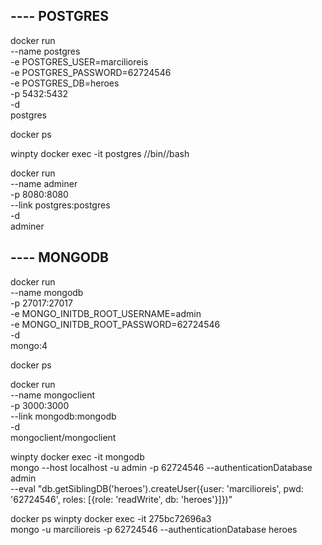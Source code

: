 ## ---- POSTGRES

docker run \
 --name postgres \
 -e POSTGRES_USER=marcilioreis \
 -e POSTGRES_PASSWORD=62724546 \
 -e POSTGRES_DB=heroes \
 -p 5432:5432 \
 -d \
 postgres

docker ps

winpty docker exec -it postgres //bin//bash

docker run \
 --name adminer \
 -p 8080:8080 \
 --link postgres:postgres \
 -d \
 adminer

## ---- MONGODB

docker run \
 --name mongodb \
 -p 27017:27017 \
 -e MONGO_INITDB_ROOT_USERNAME=admin \
 -e MONGO_INITDB_ROOT_PASSWORD=62724546 \
 -d \
 mongo:4

docker ps

docker run \
 --name mongoclient \
 -p 3000:3000 \
 --link mongodb:mongodb \
 -d \
 mongoclient/mongoclient

winpty docker exec -it mongodb \
 mongo --host localhost -u admin -p 62724546 --authenticationDatabase admin \
 --eval "db.getSiblingDB('heroes').createUser({user: 'marcilioreis', pwd: '62724546', roles: [{role: 'readWrite', db: 'heroes'}]})"

docker ps
winpty docker exec -it 275bc72696a3 \
 mongo -u marcilioreis -p 62724546 --authenticationDatabase heroes

